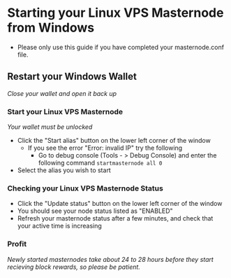 # Starting your Linux VPS Masternode from Windows
* Please only use this guide if you have completed your masternode.conf file.

## Restart your Windows Wallet
*Close your wallet and open it back up*

### Start your Linux VPS Masternode
*Your wallet must be unlocked*

  * Click the "Start alias" button on the lower left corner of the window
    * If you see the error "Error: invalid IP" try the following
      * Go to debug console (Tools - > Debug Console) and enter the following command ```startmasternode all 0```
  * Select the alias you wish to start

### Checking your Linux VPS Masternode Status

  * Click the "Update status" button on the lower left corner of the window
  * You should see your node status listed as "ENABLED"
  * Refresh your masternode status after a few minutes, and check that your active time is increasing

### Profit
*Newly started masternodes take about 24 to 28 hours before they start recieving block rewards, so please be patient.*


